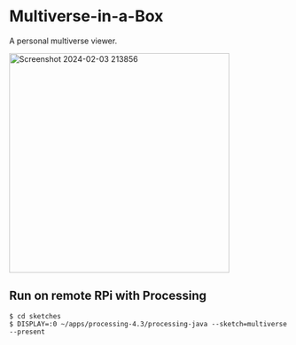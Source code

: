 # Multiverse-in-a-Box

A personal multiverse viewer.  

<img width="397" alt="Screenshot 2024-02-03 213856" src="https://github.com/jeffsteward/multiverse-in-a-box/assets/3187493/fd3148f3-5808-458f-b6e5-9fc466558254">

## Run on remote RPi with Processing
```
$ cd sketches
$ DISPLAY=:0 ~/apps/processing-4.3/processing-java --sketch=multiverse --present
```
